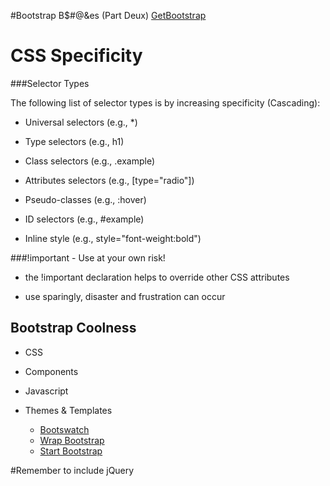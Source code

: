 #Bootstrap B$#@&es (Part Deux)
[GetBootstrap](http://getbootstrap.com/)

# CSS Specificity

###Selector Types

The following list of selector types is by increasing specificity (Cascading):

- Universal selectors (e.g., *)

- Type selectors (e.g., h1)

- Class selectors (e.g., .example)

- Attributes selectors (e.g., [type="radio"])

- Pseudo-classes (e.g., :hover)

- ID selectors (e.g., #example)

- Inline style (e.g., style="font-weight:bold")

###!important - Use at your own risk!

- the !important declaration helps to override other CSS attributes

- use sparingly, disaster and frustration can occur

## Bootstrap Coolness

- CSS

- Components

- Javascript

- Themes & Templates
  - [Bootswatch](https://bootswatch.com/)
  - [Wrap Bootstrap](https://wrapbootstrap.com/)
  - [Start Bootstrap](http://startbootstrap.com/)



#Remember to include jQuery
